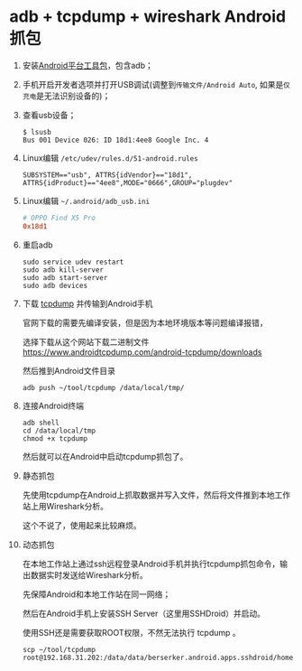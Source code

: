 # adb + tcpdump + wireshark Android抓包

1. 安装[Android平台工具包](https://dl.google.com/android/repository/platform-tools-latest-linux.zip?hl=zh-cn)，包含adb；

2. 手机开启开发者选项并打开USB调试(调整到`传输文件/Android Auto`, 如果是`仅充电`是无法识别设备的)；

3. 查看usb设备；

   ```shell
   $ lsusb
   Bus 001 Device 026: ID 18d1:4ee8 Google Inc. 4
   ```

4. Linux编辑 `/etc/udev/rules.d/51-android.rules `

    ```rules
    SUBSYSTEM=="usb", ATTRS{idVendor}=="18d1", 	ATTRS{idProduct}=="4ee8",MODE="0666",GROUP="plugdev"
    ```

5. Linux编辑 `~/.android/adb_usb.ini`

    ```ini
    # OPPO Find X5 Pro
    0x18d1
    ```

6. 重启adb

    ```shell
    sudo service udev restart  
    sudo adb kill-server
    sudo adb start-server
    sudo adb devices
    ```
    

7. 下载 [tcpdump](https://www.tcpdump.org/release/libpcap-1.10.3.tar.gz) 并传输到Android手机

   官网下载的需要先编译安装，但是因为本地环境版本等问题编译报错，

   选择下载从这个网站下载二进制文件 https://www.androidtcpdump.com/android-tcpdump/downloads

   然后推到Android文件目录

   ```shell
   adb push ~/tool/tcpdump /data/local/tmp/
   ```

8. 连接Android终端

   ```shell
   adb shell
   cd /data/local/tmp
   chmod +x tcpdump
   ```

   然后就可以在Android中启动tcpdump抓包了。

9. 静态抓包

   先使用tcpdump在Android上抓取数据并写入文件，然后将文件推到本地工作站上用Wireshark分析。

   这个不说了，使用起来比较麻烦。

10. 动态抓包

    在本地工作站上通过ssh远程登录Android手机并执行tcpdump抓包命令，输出数据实时发送给Wireshark分析。

    先保障Android和本地工作站在同一网络；

    然后在Android手机上安装SSH Server（这里用SSHDroid）并启动。

    使用SSH还是需要获取ROOT权限，不然无法执行 tcpdump 。

    ```shell
    scp ~/tool/tcpdump root@192.168.31.202:/data/data/berserker.android.apps.sshdroid/home
    ```

    